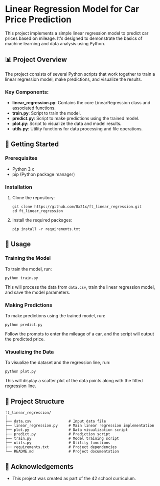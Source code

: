 # Linear Regression Model for Car Price Prediction

This project implements a simple linear regression model to predict car prices based on mileage. It's designed to demonstrate the basics of machine learning and data analysis using Python.

## 📊 Project Overview

The project consists of several Python scripts that work together to train a linear regression model, make predictions, and visualize the results.

### Key Components:

- **linear_regression.py**: Contains the core LinearRegression class and associated functions.
- **train.py**: Script to train the model.
- **predict.py**: Script to make predictions using the trained model.
- **plot.py**: Script to visualize the data and model results.
- **utils.py**: Utility functions for data processing and file operations.

## 🚀 Getting Started

### Prerequisites

- Python 3.x
- pip (Python package manager)

### Installation

1. Clone the repository:
   ```
   git clone https://github.com/0x21x/ft_linear_regression.git
   cd ft_linear_regression
   ```

2. Install the required packages:
   ```
   pip install -r requirements.txt
   ```

## 🔧 Usage

### Training the Model

To train the model, run:

```
python train.py
```

This will process the data from `data.csv`, train the linear regression model, and save the model parameters.

### Making Predictions

To make predictions using the trained model, run:

```
python predict.py
```

Follow the prompts to enter the mileage of a car, and the script will output the predicted price.

### Visualizing the Data

To visualize the dataset and the regression line, run:

```
python plot.py
```

This will display a scatter plot of the data points along with the fitted regression line.

## 📁 Project Structure

```
ft_linear_regression/
│
├── data.csv                 # Input data file
├── linear_regression.py     # Main linear regression implementation
├── plot.py                  # Data visualization script
├── predict.py               # Prediction script
├── train.py                 # Model training script
├── utils.py                 # Utility functions
├── requirements.txt         # Project dependencies
└── README.md                # Project documentation
```

## 🙏 Acknowledgements

- This project was created as part of the 42 school curriculum.

